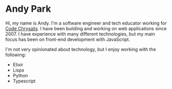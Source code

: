 # Andy Park

Hi, my name is Andy. I'm a software engineer and tech educator working for [Code Chrysalis](https://www.codechrysalis.io/). I have been building and working on web applications since 2007. I have experience with many different technologies, but my main focus has been on front-end development with JavaScript.

I'm not very opinionated about technology, but I enjoy working with the following:
- Elixir
- Lisps
- Python
- Typescript
